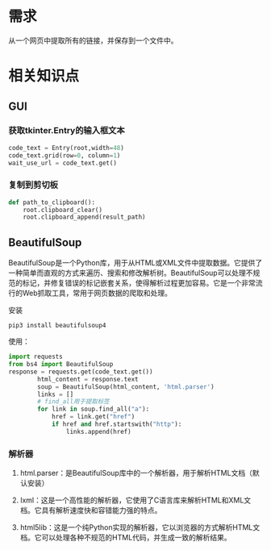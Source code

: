 
# 需求
从一个网页中提取所有的链接，并保存到一个文件中。


# 相关知识点

## GUI

### 获取tkinter.Entry的输入框文本
```PYTHON
code_text = Entry(root,width=48)
code_text.grid(row=0, column=1)
wait_use_url = code_text.get()

```

### 复制到剪切板
```python
def path_to_clipboard():
    root.clipboard_clear()
    root.clipboard_append(result_path)
```
## BeautifulSoup
BeautifulSoup是一个Python库，用于从HTML或XML文件中提取数据。它提供了一种简单而直观的方式来遍历、搜索和修改解析树。BeautifulSoup可以处理不规范的标记，并修复错误的标记嵌套关系，使得解析过程更加容易。它是一个非常流行的Web抓取工具，常用于网页数据的爬取和处理。

安装
```SH
pip3 install beautifulsoup4
```

使用：

```PYTHON
import requests
from bs4 import BeautifulSoup
response = requests.get(code_text.get())
        html_content = response.text
        soup = BeautifulSoup(html_content, 'html.parser')
        links = []
        # find_all用于提取标签
        for link in soup.find_all("a"):
            href = link.get("href")
            if href and href.startswith("http"):
                links.append(href)
```

### 解析器

1. html.parser：是BeautifulSoup库中的一个解析器，用于解析HTML文档（默认安装）

2. lxml：这是一个高性能的解析器，它使用了C语言库来解析HTML和XML文档。它具有解析速度快和容错能力强的特点。

3. html5lib：这是一个纯Python实现的解析器，它以浏览器的方式解析HTML文档。它可以处理各种不规范的HTML代码，并生成一致的解析结果。


